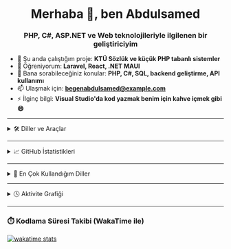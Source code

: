 <h1 align="center">Merhaba 👋, ben Abdulsamed</h1>
<h3 align="center">PHP, C#, ASP.NET ve Web teknolojileriyle ilgilenen bir geliştiriciyim</h3>

- 🔭 Şu anda çalıştığım proje: **KTÜ Sözlük ve küçük PHP tabanlı sistemler**
- 🌱 Öğreniyorum: **Laravel, React, .NET MAUI**
- 💬 Bana sorabileceğiniz konular: **PHP, C#, SQL, backend geliştirme, API kullanımı**
- 📫 Ulaşmak için: **begenabdulsamed@example.com**
- ⚡ İlginç bilgi: **Visual Studio'da kod yazmak benim için kahve içmek gibi 😄**

---

<details>
  <summary>🛠️ Diller ve Araçlar</summary>

  <p align="left">
    <img src="https://img.shields.io/badge/PHP-777BB4?style=for-the-badge&logo=php&logoColor=white"/>
    <img src="https://img.shields.io/badge/JavaScript-F7DF1E?style=for-the-badge&logo=javascript&logoColor=black"/>
    <img src="https://img.shields.io/badge/ASP.NET-512BD4?style=for-the-badge&logo=.net&logoColor=white"/>
    <img src="https://img.shields.io/badge/SQL-4479A1?style=for-the-badge&logo=postgresql&logoColor=white"/>
    <img src="https://img.shields.io/badge/C%23-239120?style=for-the-badge&logo=c-sharp&logoColor=white"/>
    <img src="https://img.shields.io/badge/C-00599C?style=for-the-badge&logo=c&logoColor=white"/>
  </p>

</details>

---

<details>
  <summary>📈 GitHub İstatistikleri</summary>

  <p align="left">
    <img src="https://github-readme-stats.vercel.app/api?username=BegenAbdulsamed&show_icons=true&theme=github_dark" />
  </p>

</details>

---

<details>
  <summary>🧠 En Çok Kullandığım Diller</summary>

  <p align="left">
    <img src="https://github-readme-stats.vercel.app/api/top-langs/?username=BegenAbdulsamed&layout=compact&theme=github_dark" />
  </p>

</details>

---

<details>
  <summary>🕓 Aktivite Grafiği</summary>

![GitHub Contribution Grid](https://ghchart.rshah.org/BegenAbdulsamed)

</details>

---

### ⏱️ Kodlama Süresi Takibi (WakaTime ile)

[![wakatime stats](https://github-readme-stats.vercel.app/api/wakatime?username=BegenAbdulsamed&theme=github_dark)](https://wakatime.com/@BegenAbdulsamed)
